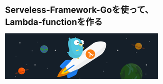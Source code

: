 # Serveless-Framework-Goを使って、Lambda-functionを作る
![Alt Text](https://github.com/yhidetoshi/Pictures/raw/master/aws/lambda-golang-pic.png)

